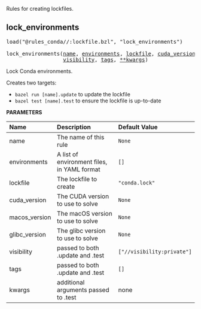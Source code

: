 <!-- Generated with Stardoc: http://skydoc.bazel.build -->

Rules for creating lockfiles.

<a id="lock_environments"></a>

## lock_environments

<pre>
load("@rules_conda//:lockfile.bzl", "lock_environments")

lock_environments(<a href="#lock_environments-name">name</a>, <a href="#lock_environments-environments">environments</a>, <a href="#lock_environments-lockfile">lockfile</a>, <a href="#lock_environments-cuda_version">cuda_version</a>, <a href="#lock_environments-macos_version">macos_version</a>, <a href="#lock_environments-glibc_version">glibc_version</a>,
                  <a href="#lock_environments-visibility">visibility</a>, <a href="#lock_environments-tags">tags</a>, <a href="#lock_environments-kwargs">**kwargs</a>)
</pre>

Lock Conda environments.

Creates two targets:
* `bazel run [name].update` to update the lockfile
* `bazel test [name].test` to ensure the lockfile is up-to-date


**PARAMETERS**


| Name  | Description | Default Value |
| :------------- | :------------- | :------------- |
| <a id="lock_environments-name"></a>name |  The name of this rule   |  `None` |
| <a id="lock_environments-environments"></a>environments |  A list of environment files, in YAML format   |  `[]` |
| <a id="lock_environments-lockfile"></a>lockfile |  The lockfile to create   |  `"conda.lock"` |
| <a id="lock_environments-cuda_version"></a>cuda_version |  The CUDA version to use to solve   |  `None` |
| <a id="lock_environments-macos_version"></a>macos_version |  The macOS version to use to solve   |  `None` |
| <a id="lock_environments-glibc_version"></a>glibc_version |  The glibc version to use to solve   |  `None` |
| <a id="lock_environments-visibility"></a>visibility |  passed to both .update and .test   |  `["//visibility:private"]` |
| <a id="lock_environments-tags"></a>tags |  passed to both .update and .test   |  `[]` |
| <a id="lock_environments-kwargs"></a>kwargs |  additional arguments passed to .test   |  none |


